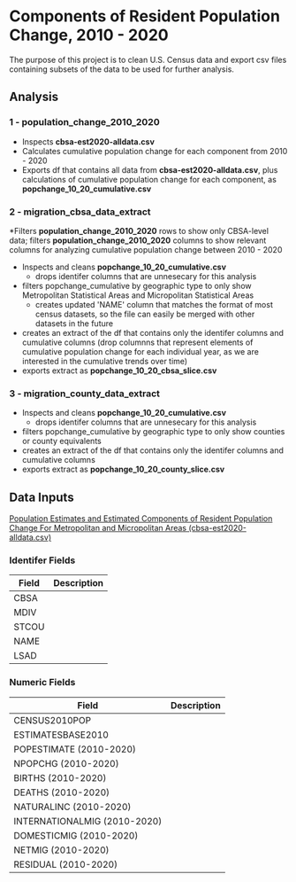 # Components of Resident Population Change, 2010 - 2020
The purpose of this project is to clean U.S. Census data and export csv files containing subsets of the data to be used for further analysis.

## Analysis
### 1 - population_change_2010_2020
* Inspects **cbsa-est2020-alldata.csv**
* Calculates cumulative population change for each component from 2010 - 2020
* Exports df that contains all data from **cbsa-est2020-alldata.csv**, plus calculations of cumulative population change for each component, as **popchange_10_20_cumulative.csv**

### 2 - migration_cbsa_data_extract
*Filters **population_change_2010_2020** rows to show only CBSA-level data; filters **population_change_2010_2020** columns to show relevant columns for analyzing cumulative population change between 2010 - 2020
* Inspects and cleans **popchange_10_20_cumulative.csv** 
  * drops identifer columns that are unnesecary for this analysis
* filters popchange_cumulative by geographic type to only show Metropolitan Statistical Areas and Micropolitan Statistical Areas
  * creates updated 'NAME' column that matches the format of most census datasets, so the file can easily be merged with other datasets in the future
* creates an extract of the df that contains only the identifer columns and cumulative columns (drop columnns that represent elements of cumulative population change for each individual year, as we are interested in the cumulative trends over time)
* exports extract as **popchange_10_20_cbsa_slice.csv**

### 3 - migration_county_data_extract
* Inspects and cleans **popchange_10_20_cumulative.csv**
   * drops identifer columns that are unnesecary for this analysis
* filters popchange_cumulative by geographic type to only show counties or county equivalents
* creates an extract of the df that contains only the identifer columns and cumulative columns
* exports extract as **popchange_10_20_county_slice.csv**

## Data Inputs
[Population Estimates and Estimated Components of Resident Population Change For Metropolitan and Micropolitan Areas (cbsa-est2020-alldata.csv)](https://www.census.gov/programs-surveys/popest/technical-documentation/research/evaluation-estimates/2020-evaluation-estimates/2010s-totals-metro-and-micro-statistical-areas.html)

### Identifer Fields
Field | Description
------------ | -------------
CBSA | 
MDIV | 
STCOU |
NAME |
LSAD |

### Numeric Fields
Field | Description
------------ | -------------
CENSUS2010POP | 
ESTIMATESBASE2010|
POPESTIMATE (2010-2020)|
NPOPCHG (2010-2020)|
BIRTHS (2010-2020)|
DEATHS (2010-2020)|
NATURALINC (2010-2020)|
INTERNATIONALMIG (2010-2020)|
DOMESTICMIG (2010-2020)|
NETMIG (2010-2020)|
RESIDUAL (2010-2020)|
